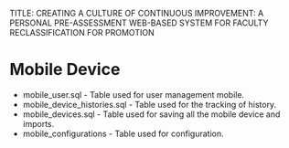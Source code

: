 TITLE: CREATING A CULTURE OF CONTINUOUS IMPROVEMENT: A PERSONAL PRE-ASSESSMENT WEB-BASED SYSTEM FOR FACULTY RECLASSIFICATION FOR PROMOTION


# Mobile Device

<ul>
  <li>mobile_user.sql - Table used for user management mobile.</li>
  <li>mobile_device_histories.sql - Table used for the tracking of history.</li>
  <li>mobile_devices.sql - Table used for saving all the mobile device and imports.</li>
  <li>mobile_configurations - Table used for configuration.</li>
</ul>

